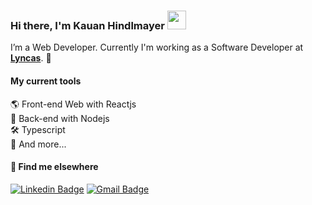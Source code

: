 ### Hi there, I'm Kauan Hindlmayer <img src="https://media.giphy.com/media/hvRJCLFzcasrR4ia7z/giphy.gif" width="30" >

I’m a Web Developer. Currently I'm working as a Software Developer at <strong>[Lyncas](https://lyncas.net/)</strong>. 🚀

#### My current tools 

<!-- 📲 Front-end Mobile with React Native <br> -->
🌎 Front-end Web with Reactjs <br>
📡 Back-end with Nodejs  
🛠️ Typescript  
🧰 And more...  

#### 💬 Find me elsewhere

[![Linkedin Badge](https://img.shields.io/badge/-Linkedin-blue?style=flat-square&logo=Linkedin&logoColor=white&link=https://www.linkedin.com/in/kauanhindlmayer/)](https://www.linkedin.com/in/kauanhindlmayer/) 
[![Gmail Badge](https://img.shields.io/badge/-kauanhindlmayer07@gmail.com-c14438?style=flat-square&logo=Gmail&logoColor=white&link=mailto:kauanhindlmayer07@gmail.com)](mailto:kauanhindlmayer07@gmail.com)
